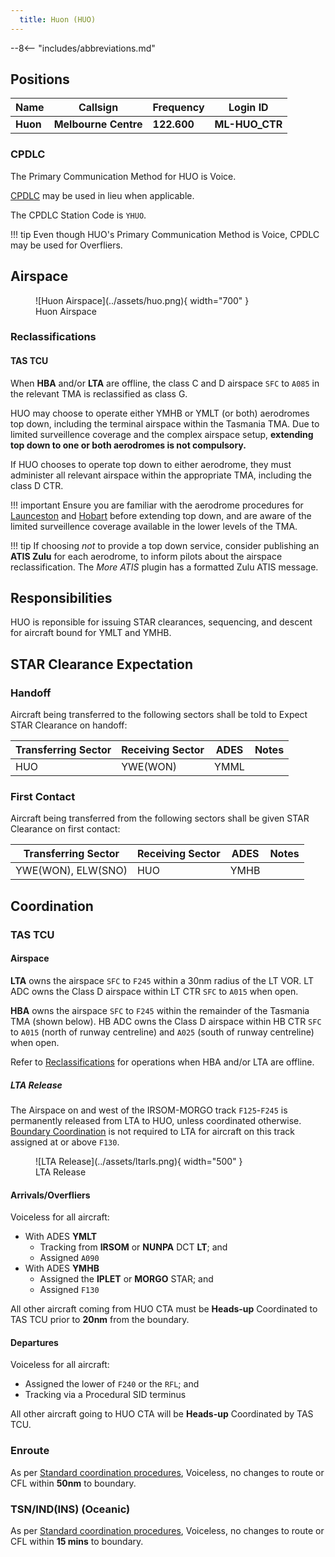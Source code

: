```yaml
---
  title: Huon (HUO)
---
```


--8<-- "includes/abbreviations.md"
## Positions

| Name | Callsign | Frequency | Login ID |
| ---- | -------- | --------- | -------- |
| **Huon** | **Melbourne Centre** | **122.600** | **ML-HUO_CTR** |

### CPDLC

The Primary Communication Method for HUO is Voice.

[CPDLC](../../../client/cpdlc) may be used in lieu when applicable.

The CPDLC Station Code is `YHUO`.

!!! tip
    Even though HUO's Primary Communication Method is Voice, CPDLC may be used for Overfliers.

## Airspace

<figure markdown>
![Huon Airspace](../assets/huo.png){ width="700" }
  <figcaption>Huon Airspace</figcaption>
</figure>

### Reclassifications
#### TAS TCU
When **HBA** and/or **LTA** are offline, the class C and D airspace `SFC` to `A085` in the relevant TMA is reclassified as class G.

HUO may choose to operate either YMHB or YMLT (or both) aerodromes top down, including the terminal airspace within the Tasmania TMA. Due to limited surveillence coverage and the complex airspace setup, **extending top down to one or both aerodromes is not compulsory.**

If HUO chooses to operate top down to either aerodrome, they must administer all relevant airspace within the appropriate TMA, including the class D CTR.

!!! important
    Ensure you are familiar with the aerodrome procedures for [Launceston](../../../aerodromes/Launceston) and [Hobart](../../../aerodromes/Hobart) before extending top down, and are aware of the limited surveillence coverage available in the lower levels of the TMA.

!!! tip
    If choosing *not* to provide a top down service, consider publishing an **ATIS Zulu** for each aerodrome, to inform pilots about the airspace reclassification. The *More ATIS* plugin has a formatted Zulu ATIS message.

## Responsibilities
HUO is reponsible for issuing STAR clearances, sequencing, and descent for aircraft bound for YMLT and YMHB.

## STAR Clearance Expectation
### Handoff
Aircraft being transferred to the following sectors shall be told to Expect STAR Clearance on handoff:

| Transferring Sector | Receiving Sector | ADES | Notes |
| ---- | -------- | --------- | --------- |
| HUO | YWE(WON) | YMML | |

### First Contact
Aircraft being transferred from the following sectors shall be given STAR Clearance on first contact:

| Transferring Sector | Receiving Sector | ADES | Notes |
| ---- | -------- | --------- | --------- |
| YWE(WON), ELW(SNO) | HUO | YMHB | |

## Coordination
### TAS TCU
#### Airspace
**LTA** owns the airspace `SFC` to `F245` within a 30nm radius of the LT VOR. LT ADC owns the Class D airspace within LT CTR `SFC` to `A015` when open.  

**HBA** owns the airspace `SFC` to `F245` within the remainder of the Tasmania TMA (shown below). HB ADC owns the Class D airspace within HB CTR `SFC` to `A015` (north of runway centreline) and `A025` (south of runway centreline) when open. 

Refer to [Reclassifications](#tas-tcu) for operations when HBA and/or LTA are offline.

##### LTA Release
The Airspace on and west of the IRSOM-MORGO track `F125`-`F245` is permanently released from LTA to HUO, unless coordinated otherwise. [Boundary Coordination](../../../controller-skills/coordination/#boundary) is not required to LTA for aircraft on this track assigned at or above `F130`.

<figure markdown>
![LTA Release](../assets/ltarls.png){ width="500" }
  <figcaption>LTA Release</figcaption>
</figure>

#### Arrivals/Overfliers
Voiceless for all aircraft:

- With ADES **YMLT** 
  - Tracking from **IRSOM** or **NUNPA** DCT **LT**; and  
  - Assigned `A090`  
- With ADES **YMHB** 
  - Assigned the **IPLET** or **MORGO** STAR; and  
  - Assigned `F130`  

All other aircraft coming from HUO CTA must be **Heads-up** Coordinated to TAS TCU prior to **20nm** from the boundary.

#### Departures
Voiceless for all aircraft:

- Assigned the lower of `F240` or the `RFL`; and  
- Tracking via a Procedural SID terminus

All other aircraft going to HUO CTA will be **Heads-up** Coordinated by TAS TCU.

### Enroute
As per [Standard coordination procedures](../../../controller-skills/coordination/#enr-enr), Voiceless, no changes to route or CFL within **50nm** to boundary.

### TSN/IND(INS) (Oceanic)
As per [Standard coordination procedures](../../../controller-skills/coordination/#pacific-units), Voiceless, no changes to route or CFL within **15 mins** to boundary.
